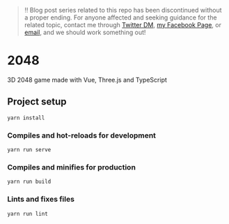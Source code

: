 > :bangbang: Blog post series related to this repo has been discontinued without a proper ending. For anyone affected and seeking guidance for the related topic, contact me through [Twitter DM](https://twitter.com/@areknawo), [my Facebook Page](https://facebook.com/areknawoblog), or [email](mailto:areknawo@areknawo.com), and we should work something out!

# 2048

3D 2048 game made with Vue, Three.js and TypeScript

## Project setup

```
yarn install
```

### Compiles and hot-reloads for development

```
yarn run serve
```

### Compiles and minifies for production

```
yarn run build
```

### Lints and fixes files

```
yarn run lint
```
